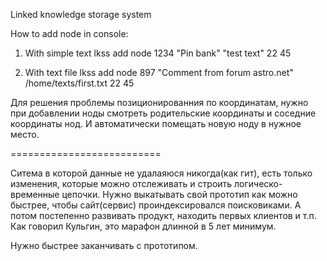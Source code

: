 Linked knowledge storage system


How to add node in console:

1. With simple text
    lkss add node 1234 "Pin bank" "test text" 22 45

2. With text file
    lkss add node 897 "Comment from forum astro.net" /home/texts/first.txt 22 45

Для решения проблемы позиционированния по координатам, нужно при добавлении ноды смотреть родительские координаты и соседние координаты нод.
И автоматически помещать новую ноду в нужное место.

==========================

Ситема в которой данные не удалаяюся никогда(как гит), есть только изменения, которые можно отслеживать и строить логическо-временные цепочки.
Нужно выкатывать свой прототип как можно быстрее, чтобы сайт(сервис) проиндексировался поисковиками.
А потом постепенно развивать продукт, находить первых клиентов и т.п.
Как говорил Кульгин, это марафон длинной в 5 лет минимум.

Нужно быстрее заканчивать с прототипом.
